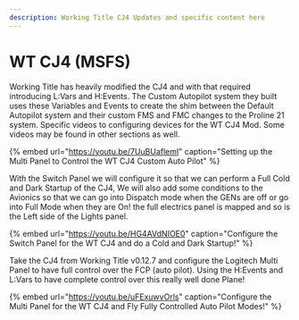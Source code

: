 ```yaml
---
description: Working Title CJ4 Updates and specific content here
---
```


# WT CJ4 \(MSFS\)

Working Title has heavily modified the CJ4 and with that required introducing L:Vars and H:Events.  The Custom Autopilot system they built uses these Variables and Events to create the shim between the Default Autopilot system and their custom FMS and FMC changes to the Proline 21 system.  Specific videos to configuring devices for the WT CJ4 Mod.  Some videos may be found in other sections as well. 

{% embed url="https://youtu.be/7UuBUaflemI" caption="Setting up the Multi Panel to Control the WT CJ4 Custom Auto Pilot" %}

With the Switch Panel we will configure it so that we can perform a Full Cold and Dark Startup of the CJ4, We will also add some conditions to the Avionics so that we can go into Dispatch mode when the GENs are off or go into Full Mode when they are On!   the full electrics panel is mapped and so is the Left side of the Lights panel. 

{% embed url="https://youtu.be/HG4AVdNIOE0" caption="Configure the Switch Panel for the WT CJ4 and do a Cold and Dark Startup!" %}

Take the CJ4 from Working Title v0.12.7 and configure the Logitech Multi Panel to have full control over the FCP \(auto pilot\).  Using the H:Events and L:Vars to have complete control over this really well done Plane!

{% embed url="https://youtu.be/uFExuwvOrls" caption="Configure the Multi Panel for the WT CJ4 and Fly Fully Controlled Auto Pilot Modes!" %}





